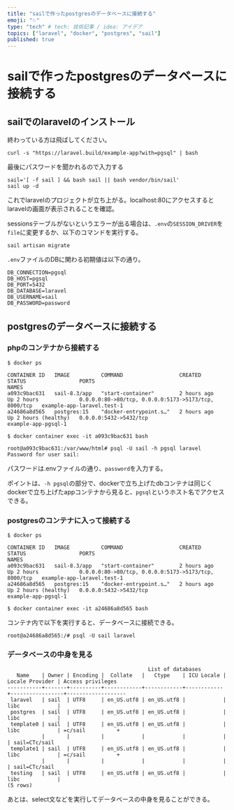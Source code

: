 ```yaml
---
title: "sailで作ったpostgresのデータベースに接続する"
emoji: "✨"
type: "tech" # tech: 技術記事 / idea: アイデア
topics: ["laravel", "docker", "postgres", "sail"]
published: true
---
```


# sailで作ったpostgresのデータベースに接続する

## sailでのlaravelのインストール

終わっている方は飛ばしてください。

```
curl -s "https://laravel.build/example-app?with=pgsql" | bash
```

最後にパスワードを聞かれるので入力する

```
sail='[ -f sail ] && bash sail || bash vendor/bin/sail'
sail up -d
```

これでlaravelのプロジェクトが立ち上がる。localhost:80にアクセスするとlaravelの画面が表示されることを確認。

sessionsテーブルがないというエラーが出る場合は、`.env`の`SESSION_DRIVER`を`file`に変更するか、以下のコマンドを実行する。

```
sail artisan migrate
```

`.env`ファイルのDBに関わる初期値は以下の通り。

```
DB_CONNECTION=pgsql
DB_HOST=pgsql
DB_PORT=5432
DB_DATABASE=laravel
DB_USERNAME=sail
DB_PASSWORD=password
```

## postgresのデータベースに接続する

### phpのコンテナから接続する

```
$ docker ps
```

```
CONTAINER ID   IMAGE          COMMAND                  CREATED       STATUS                 PORTS                                                  NAMES
a093c9bac631   sail-8.3/app   "start-container"        2 hours ago   Up 2 hours             0.0.0.0:80->80/tcp, 0.0.0.0:5173->5173/tcp, 8000/tcp   example-app-laravel.test-1
a24686a8d565   postgres:15    "docker-entrypoint.s…"   2 hours ago   Up 2 hours (healthy)   0.0.0.0:5432->5432/tcp                                 example-app-pgsql-1
```


```
$ docker container exec -it a093c9bac631 bash
```

```
root@a093c9bac631:/var/www/html# psql -U sail -h pgsql laravel
Password for user sail:
```

パスワードは.envファイルの通り、`password`を入力する。

ポイントは、`-h pgsql`の部分で、dockerで立ち上げたdbコンテナは同じくdockerで立ち上げたappコンテナから見ると、`pgsql`というホスト名でアクセスできる。

### postgresのコンテナに入って接続する

```
$ docker ps
```

```
CONTAINER ID   IMAGE          COMMAND                  CREATED       STATUS                 PORTS                                                  NAMES
a093c9bac631   sail-8.3/app   "start-container"        2 hours ago   Up 2 hours             0.0.0.0:80->80/tcp, 0.0.0.0:5173->5173/tcp, 8000/tcp   example-app-laravel.test-1
a24686a8d565   postgres:15    "docker-entrypoint.s…"   2 hours ago   Up 2 hours (healthy)   0.0.0.0:5432->5432/tcp                                 example-app-pgsql-1
```

```
$ docker container exec -it a24686a8d565 bash
```

コンテナ内で以下を実行すると、データベースに接続できる。

```
root@a24686a8d565:/# psql -U sail laravel
```

### データベースの中身を見る

```
                                             List of databases
   Name    | Owner | Encoding |  Collate   |   Ctype    | ICU Locale | Locale Provider | Access privileges 
-----------+-------+----------+------------+------------+------------+-----------------+-------------------
 laravel   | sail  | UTF8     | en_US.utf8 | en_US.utf8 |            | libc            | 
 postgres  | sail  | UTF8     | en_US.utf8 | en_US.utf8 |            | libc            | 
 template0 | sail  | UTF8     | en_US.utf8 | en_US.utf8 |            | libc            | =c/sail          +
           |       |          |            |            |            |                 | sail=CTc/sail
 template1 | sail  | UTF8     | en_US.utf8 | en_US.utf8 |            | libc            | =c/sail          +
           |       |          |            |            |            |                 | sail=CTc/sail
 testing   | sail  | UTF8     | en_US.utf8 | en_US.utf8 |            | libc            | 
(5 rows)
```

あとは、select文などを実行してデータベースの中身を見ることができる。